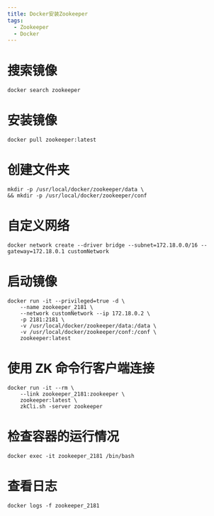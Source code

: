 ```yaml
---
title: Docker安装Zookeeper
tags:
  - Zookeeper
  - Docker
---
```


# 搜索镜像
```shell script
docker search zookeeper
```

# 安装镜像
```shell script
docker pull zookeeper:latest
```

# 创建文件夹
```shell script
mkdir -p /usr/local/docker/zookeeper/data \
&& mkdir -p /usr/local/docker/zookeeper/conf
```

# 自定义网络
```shell script
docker network create --driver bridge --subnet=172.18.0.0/16 --gateway=172.18.0.1 customNetwork
```

# 启动镜像
```shell script
docker run -it --privileged=true -d \
    --name zookeeper_2181 \
    --network customNetwork --ip 172.18.0.2 \
    -p 2181:2181 \
    -v /usr/local/docker/zookeeper/data:/data \
    -v /usr/local/docker/zookeeper/conf:/conf \
    zookeeper:latest
```

# 使用 ZK 命令行客户端连接
```shell script
docker run -it --rm \
    --link zookeeper_2181:zookeeper \
    zookeeper:latest \
    zkCli.sh -server zookeeper
```

# 检查容器的运行情况
```shell script
docker exec -it zookeeper_2181 /bin/bash
```

# 查看日志
```shell script
docker logs -f zookeeper_2181
```
